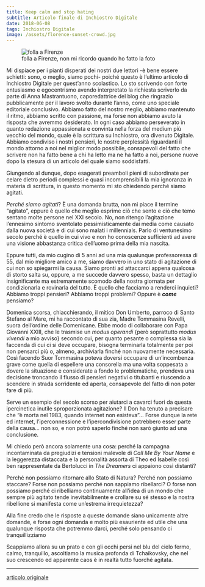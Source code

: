 ```yaml
---
title: Keep calm and stop hating
subtitle: Articolo finale di Inchiostro Digitale
date: 2018-06-08
tags: Inchiostro Digitale
image: /assets/florence-sunset-crowd.jpg
---
```

<figure><img src='{{ image }}' alt='folla a Firenze' class='u-photo'><figcaption>folla a Firenze, non mi ricordo quando ho fatto la foto</figcaption></figure>

Mi dispiace per i pianti disperati dei nostri due lettori -è bene essere schietti: sono, o meglio, siamo pochi- poiché questo è l’ultimo articolo di Inchiostro Digitale per quest’anno scolastico. Lo sto scrivendo con forte entusiasmo e egocentrismo avendo interpretato la richiesta scriverlo da parte di Anna Mastrantuono, caporedattrice del blog che ringrazio pubblicamente per il lavoro svolto durante l’anno, come uno speciale editoriale conclusivo. Abbiamo fatto del nostro meglio, abbiamo mantenuto il ritmo, abbiamo scritto con passione, ma forse non abbiamo avuto la risposta che avremmo desiderato. In ogni caso abbiamo perseverato in quanto redazione appassionata e convinta nella forza del medium più vecchio del mondo, quale è la scrittura su Inchiostro, ora divenuto Digitale. Abbiamo condiviso i nostri pensieri, le nostre perplessità riguardanti il mondo attorno a noi nel miglior modo possibile, consapevoli del fatto che scrivere non ha fatto bene a chi ha letto ma ne ha fatto a noi, persone nuove dopo la stesura di un articolo del quale siamo soddisfatti.

Giungendo al dunque, dopo esagerati preamboli pieni di subordinate per celare dietro periodi complessi e quasi incomprensibili la mia ignoranza in materia di scrittura, in questo momento mi sto chiedendo perché siamo agitati.

_Perché siamo agitati_? È una domanda brutta, non mi piace il termine “agitato”, eppure è quello che meglio esprime ciò che sento e ciò che temo sentano molte persone nel XXI secolo. No, non ritengo l’agitazione l’ennesimo sintomo sventolato pessimisticamente dai media come causato dalla nuova società e di cui sono malati i millennials. Parlo di ventunesimo secolo perché è quello in cui vivo e non ho conoscenze sufficienti ad avere una visione abbastanza critica dell’uomo prima della mia nascita.

Eppure tutti, da mio cugino di 5 anni ad una mia qualunque professoressa di 55, dal mio migliore amico a me, siamo davvero in uno stato di agitazione di cui non so spiegarmi la causa. Siamo pronti ad attaccarci appena qualcosa di storto salta su, oppure, a me succede davvero spesso, basta un dettaglio insignificante ma estremamente scomodo della nostra giornata per condizionarla e rovinarla del tutto. È quello che facciamo a renderci inquieti? Abbiamo troppi pensieri? Abbiamo troppi problemi? Oppure è **_come_** pensiamo?

Domenica scorsa, chiacchierando, il mitico Don Umberto, parroco di Santo Stefano al Mare, mi ha raccontato di sua zia, Madre Tommasina Revelli, suora dell’ordine delle Domenicane. Ebbe modo di collaborare con Papa Giovanni XXIII, che le trasmise un <em lang='la'>modus operandi</em> {però soprattutto <em lang='la'>modus vivendi</em> a mio avviso} secondo cui, per quanto pesante o complessa sia la faccenda di cui ci si deve occupare, bisogna terminarla totalmente per poi non pensarci più o, almeno, archiviarla finché non nuovamente necessaria. Così facendo Suor Tommasina poteva doversi occupare di un’incombenza grave come quella di espellere una consorella ma una volta soppesata a dovere la situazione e considerate a fondo le problematiche, prendeva una decisione troncando il flusso di pensieri negativi o titubanti e riuscendo a scendere in strada sorridente ed aperta, consapevole del fatto di non poter fare di più.

Serve un esempio del secolo scorso per aiutarci a cavarci fuori da questa ipercinetica inutile sproporzionata agitazione? Il Don ha tenuto a precisare che “è morta nel 1983, quando internet non esisteva”… Forse dunque la rete ed internet, l’iperconnessione e l’ipercondivisione potrebbero esser parte della causa… non so,  e non potrò saperlo finché non sarò giunto ad una conclusione.

Mi chiedo però ancora solamente una cosa: perché la campagna incontaminata da pregiudizi e tensioni malevole di <cite lang='en'>Call Me By Your Name</cite> e la leggerezza distaccata e la personalità assorta di Theo ed Isabelle così ben rappresentate da Bertolucci in <cite>The Dreamers</cite> ci appaiono così distanti?

Perché non possiamo ritornare allo Stato di Natura? Perché non possiamo staccare? Forse non possiamo perché non sappiamo ribellarci? O forse non possiamo perché ci ribelliamo continuamente all’idea di un mondo che sempre più agitato tende inevitabilmente e crollare su sé stesso e la nostra ribellione si manifesta come un’estrema irrequietezza?

Alla fine credo che le risposte a queste domande siano unicamente altre domande, e forse ogni domanda e molto più esauriente ed utile che una qualunque risposta che potremmo darci, perché solo pensando ci tranquillizziamo

Scappiamo allora su un prato e con gli occhi persi nel blu del cielo fermo, calmo, tranquillo, ascoltiamo la musica profonda di Tchaikovsky, che nel suo crescendo ed apparente caos è in realtà tutto fuorché agitata.

---

[articolo originale](https://rivieratime.news/keep-calm-and-stop-hating-blog '“Keep Calm and Stop Hating„ su Inchiostro Digitale - RivieraTime')
